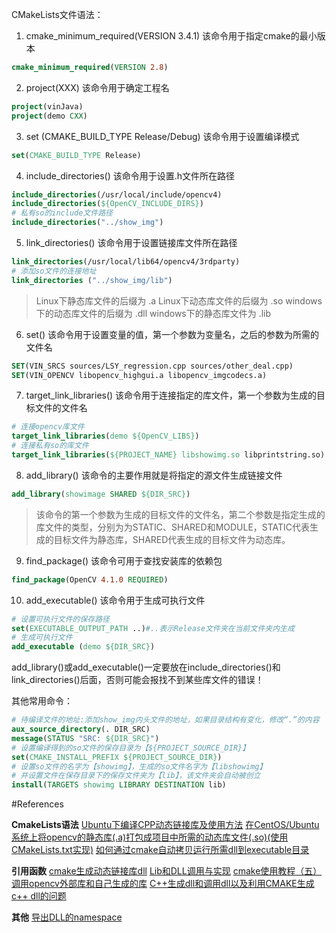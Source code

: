 ﻿CMakeLists文件语法：

1. cmake_minimum_required(VERSION 3.4.1)
该命令用于指定cmake的最小版本
```cmake
cmake_minimum_required(VERSION 2.8)
```

2. project(XXX)
该命令用于确定工程名
```cmake
project(vinJava)
project(demo CXX)
```

3. set (CMAKE_BUILD_TYPE Release/Debug)
该命令用于设置编译模式
```cmake
set(CMAKE_BUILD_TYPE Release)
```

4. include_directories()
该命令用于设置.h文件所在路径
```cmake
include_directories(/usr/local/include/opencv4)
include_directories(${OpenCV_INCLUDE_DIRS})
# 私有so的include文件路径
include_directories("../show_img")
```

5. link_directories()
该命令用于设置链接库文件所在路径
```cmake
link_directories(/usr/local/lib64/opencv4/3rdparty)
# 添加so文件的连接地址
link_directories ("../show_img/lib")
```
>Linux下静态库文件的后缀为 .a
Linux下动态库文件的后缀为 .so
windows下的动态库文件的后缀为 .dll
windows下的静态库文件为 .lib

6. set()
该命令用于设置变量的值，第一个参数为变量名，之后的参数为所需的文件名
```cmake
SET(VIN_SRCS sources/LSY_regression.cpp sources/other_deal.cpp)
SET(VIN_OPENCV libopencv_highgui.a libopencv_imgcodecs.a)
```

7. target_link_libraries()
该命令用于连接指定的库文件，第一个参数为生成的目标文件的文件名
```cmake
# 连接opencv库文件 
target_link_libraries(demo ${OpenCV_LIBS})
# 连接私有so的库文件 
target_link_libraries(${PROJECT_NAME} libshowimg.so libprintstring.so)
```

8. add_library()
该命令的主要作用就是将指定的源文件生成链接文件
```cmake
add_library(showimage SHARED ${DIR_SRC})
```
>该命令的第一个参数为生成的目标文件的文件名，第二个参数是指定生成的库文件的类型，分别为为STATIC、SHARED和MODULE，STATIC代表生成的目标文件为静态库，SHARED代表生成的目标文件为动态库。

9. find_package()
该命令可用于查找安装库的依赖包
```cmake
find_package(OpenCV 4.1.0 REQUIRED)
```

10. add_executable()
该命令用于生成可执行文件
```cmake
# 设置可执行文件的保存路径
set(EXECUTABLE_OUTPUT_PATH ..)#..表示Release文件夹在当前文件夹内生成
# 生成可执行文件
add_executable (demo ${DIR_SRC})
```

add_library()或add_executable()一定要放在include_directories()和link_directories()后面，否则可能会报找不到某些库文件的错误！

其他常用命令：
```cmake
# 待编译文件的地址:添加show_img内头文件的地址，如果目录结构有变化，修改“.”的内容
aux_source_directory(. DIR_SRC)
message(STATUS "SRC: ${DIR_SRC}")
# 设置编译得到的so文件的保存目录为【${PROJECT_SOURCE_DIR}】
set(CMAKE_INSTALL_PREFIX ${PROJECT_SOURCE_DIR})
# 设置so文件的名字为【showimg】，生成的so文件名字为【libshowimg】
# 并设置文件在保存目录下的保存文件夹为【lib】，该文件夹会自动被创立 
install(TARGETS showimg LIBRARY DESTINATION lib)
```

#References

__CmakeLists语法__
[Ubuntu下编译CPP动态链接库及使用方法](https://blog.csdn.net/sunzhao1000/article/details/115264790?spm=1001.2014.3001.5501)
[在CentOS/Ubuntu系统上将opencv的静态库(.a)打包成项目中所需的动态库文件(.so)(使用CMakeLists.txt实现)](https://www.it610.com/article/1274409352542830592.htm)
[如何通过cmake自动拷贝运行所需dll到executable目录](https://www.jianshu.com/p/47370c584356)

__引用函数__
[cmake生成动态链接库dll](https://jasonkayzk.github.io/2021/01/27/cmake%E7%94%9F%E6%88%90%E5%8A%A8%E6%80%81%E9%93%BE%E6%8E%A5%E5%BA%93dll/)
[Lib和DLL调用与实现](https://blog.csdn.net/weixin_45239587/article/details/118990836)
[cmake使用教程（五）调用opencv外部库和自己生成的库](https://blog.csdn.net/weixin_42398658/article/details/121701995)
[C++生成dll和调用dll以及利用CMAKE生成c++ dll的问题](https://blog.csdn.net/yangjj2005/article/details/124673281)

__其他__
[导出DLL的namespace](https://bbs.csdn.net/topics/330143626)